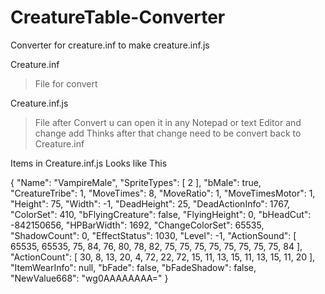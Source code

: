# CreatureTable-Converter
Converter for creature.inf to make creature.inf.js


Creature.inf 
> File for convert

Creature.inf.js 
>File after Convert u can open it in any Notepad or text Editor and change add Thinks
after that change need to be  convert back to Creature.inf

Items in Creature.inf.js Looks like This 

{
      "Name": "VampireMale",
      "SpriteTypes": [
        2
      ],
      "bMale": true,
      "CreatureTribe": 1,
      "MoveTimes": 8,
      "MoveRatio": 1,
      "MoveTimesMotor": 1,
      "Height": 75,
      "Width": -1,
      "DeadHeight": 25,
      "DeadActionInfo": 1767,
      "ColorSet": 410,
      "bFlyingCreature": false,
      "FlyingHeight": 0,
      "bHeadCut": -842150656,
      "HPBarWidth": 1692,
      "ChangeColorSet": 65535,
      "ShadowCount": 0,
      "EffectStatus": 1030,
      "Level": -1,
      "ActionSound": [
        65535,
        65535,
        75,
        84,
        76,
        80,
        78,
        82,
        75,
        75,
        75,
        75,
        75,
        75,
        75,
        75,
        84
      ],
      "ActionCount": [
        30,
        8,
        13,
        20,
        4,
        72,
        22,
        72,
        15,
        11,
        13,
        15,
        11,
        13,
        15,
        11,
        20
      ],
      "ItemWearInfo": null,
      "bFade": false,
      "bFadeShadow": false,
      "NewValue668": "wg0AAAAAAAA="
    }

